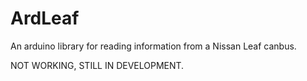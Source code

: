 # ArdLeaf
An arduino library for reading information from a Nissan Leaf canbus.

NOT WORKING, STILL IN DEVELOPMENT.
